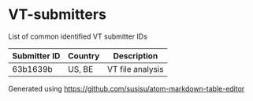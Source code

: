 # VT-submitters
List of common identified VT submitter IDs

| Submitter ID | Country | Description |
| ------------ | ------- | ----------- |
| 63b1639b     |  US, BE | VT file analysis |

Generated using https://github.com/susisu/atom-markdown-table-editor
